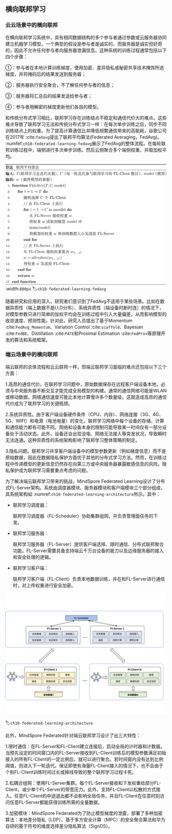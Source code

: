 ## 横向联邦学习

### 云云场景中的横向联邦

在横向联邦学习系统中，具有相同数据结构的多个参与者通过参数或云服务器协同建立机器学习模型。一个典型的假设是参与者是诚实的，而服务器是诚实但好奇的，因此不允许任何参与者向服务器泄漏信息。这种系统的训练过程通常包括以下四个步骤： 

①：参与者在本地计算训练梯度，使用加密、差异隐私或秘密共享技术掩饰所选梯度，并将掩码后的结果发送到服务器；

②：服务器执行安全聚合，不了解任何参与者的信息；

③：服务器将汇总后的结果发送给参与者；

④：参与者用解密的梯度更新他们各自的模型。

和传统分布式学习相比，联邦学习存在训练结点不稳定和通信代价大的难点。这些难点导致了联邦学习无法和传统分布式学习一样：在每次单步训练之后，同步不同训练结点上的权重。为了提高计算通信比并降低频繁通信带来的高能耗，谷歌公司在2017年 :cite:`fedavg`提出了联邦平均算法(Federated Averaging，FedAvg)。 :numfef:`ch10-federated-learning-fedavg`展示了FedAvg的整体流程。在每轮联邦训练过程中，端侧进行多次单步训练。然后云侧聚合多个端侧权重，并取加权平均。

![联邦平均算法](../img/ch10/ch10-federated-learning-fedavg.png)
:width:`800px`
:label:`ch10-federated-learning-fedavg`

随着研究和应用的深入，研究者们意识到了FedAvg不适用于某些场景。比如在数据异质性（端上数据不是I.I.D分布）、系统异质性（端设备时断时连）的情况下，对模型参数只进行简单的加权平均会在训练过程中引入大量偏差，从而影响模型的收敛速度、预测性能。针对此，研究人员提出了基于Momentum :cite:`FedAvg_Momentum`、Variation Control :cite:`scaffold`、Bayesian :cite:`FedBE`、Distillation :cite:`PATE`和Proximal Estimation :cite:`FedProx`等原理开发的算法和系统框架。

### 端云场景中的横向联邦

端云联邦的总体流程和云云联邦一样，但端云联邦学习面临的难点还包括以下三个方面：

1.高昂的通信代价。在联邦学习问题中，原始数据保存在远程客户端设备本地，必须与中央服务器不断交互才能完成全局模型的构建。通常的通信网络可能是WLAN或移动数据，网络通信速度可能比本地计算慢许多个数量级，这就造成高昂的通信代价成为了联邦学习的关键瓶颈。

2.系统异质性。由于客户端设备硬件条件（CPU、内存）、网络连接（3G、4G、5G、WIFI）和电源（电池电量）的变化，联邦学习网络中每个设备的存储、计算和通信能力都有可能不同。网络和设备本身的限制可能导致某一时间仅有一部分设备处于活动状态。此外，设备还会出现没电、网络无法接入等突发状况，导致瞬时无法连通。这种异质性的系统架构影响了联邦学习整体策略的制定。

3.隐私问题。联邦学习共享客户端设备中的模型参数更新（例如梯度信息）而不是原始数据，因此在数据隐私保护方面优于其他的分布式学习方法。然而，在训练过程中传递模型的更新信息仍然存在向第三方或中央服务器暴露敏感信息的风险。隐私保护成为联邦学习需要重点考虑的问题。

为了解决端云联邦学习带来的挑战，MindSpore Federated Learning设计了分布式FL-Server架构。系统由调度器模块、服务器模块和客户端模块三个部分组成，其系统架构如 :numref:`ch10-federated-learning-architecture`所示。其中：

- 联邦学习调度器：

  联邦学习调度器（FL-Scheduler）协助集群组网，并负责管理面任务的下发。

- 联邦学习服务器：

  联邦学习服务器（FL-Server）提供客户端选择、限时通信、分布式联邦聚合功能。FL-Server需要具备支持端云千万台设备的能力以及边缘服务器的接入和安全处理的逻辑。

- 联邦学习客户端：

  联邦学习客户端（FL-Client）负责本地数据训练，并在和FL-Server进行通信时，对上传权重进行安全加密。

![联邦学习系统架构图](../img/ch10/ch10-federated-learning-architecture.svg)

:label:`ch10-federated-learning-architecture`

此外，MindSpore Federated针对端云联邦学习设计了出三大特性：

1.限时通信：在FL-Server和FL-Client建立连接后，启动全局的计时器和计数器。当预先设定的时间窗口内的FL-Server接收到FL-Client训练后的模型参数满足初始接入的所有FL-Client的一定比例后，就可以进行聚合。若时间窗内没有达到比例阈值，则进入下一轮迭代。保证即使有海量FL-Client接入的情况下，也不会由于个别FL-Client训练时间过长或掉线导致的整个联邦学习过程卡死。

2.松耦合组网：使用FL-Server集群。每个FL-Server接收和下发权重给部分FL-Client，减少单个FL-Server的带宽压力。此外，支持FL-Client以松散的方式接入。任意FL-Client的中途退出都不会影响全局任务，并且FL-Client在任意时刻访问任意FL-Server都能获得训练所需的全量数据。

3.加密模块：MindSpore Federated为了防止模型梯度的泄露，部署了多种加密算法：本地差分隐私（LDP）、基于多方安全计算（MPC）的安全聚合算法和华为自研的基于符号的维度选择差分隐私算法（SignDS）。
